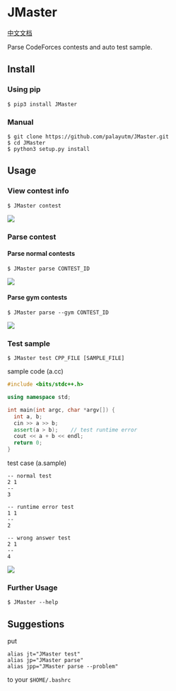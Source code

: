 # JMaster

[中文文档](http://palayutm.cn/2017/12/24/JMaster/)

Parse CodeForces contests and auto test sample.

## Install

### Using pip
``` shell
$ pip3 install JMaster
```

### Manual
``` shell
$ git clone https://github.com/palayutm/JMaster.git
$ cd JMaster
$ python3 setup.py install
```

## Usage
### View contest info
``` shell
$ JMaster contest
```

![](img/contest.png)

### Parse contest
#### Parse normal contests
``` shell
$ JMaster parse CONTEST_ID
```

![](img/parse-contest.png)

#### Parse gym contests
``` shell
$ JMaster parse --gym CONTEST_ID
```

![](img/parse-gym.png)

### Test sample
``` shell
$ JMaster test CPP_FILE [SAMPLE_FILE]
```

sample code (a.cc)
``` c++
#include <bits/stdc++.h>

using namespace std;

int main(int argc, char *argv[]) {
  int a, b;
  cin >> a >> b;
  assert(a > b);    // test runtime error
  cout << a + b << endl;
  return 0;
}
```
test case (a.sample)
```
-- normal test
2 1
--
3

-- runtime error test
1 1
--
2

-- wrong answer test
2 1
--
4
```

![](img/test-problem.png)

### Further Usage
```shell
$ JMaster --help
```

## Suggestions
put
```shell
alias jt="JMaster test"
alias jp="JMaster parse"
alias jpp="JMaster parse --problem"
```
to your `$HOME/.bashrc`
